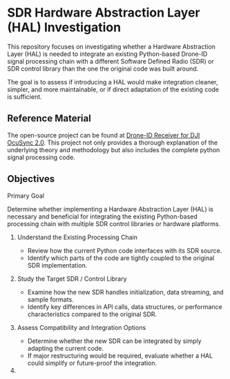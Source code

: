 # SDR Hardware Abstraction Layer (HAL) Investigation

This repository focuses on investigating whether a Hardware Abstraction Layer (HAL) is needed to integrate an existing Python-based Drone-ID signal processing chain with a different Software Defined Radio (SDR) or SDR control library than the one the original code was built around.

The goal is to assess if introducing a HAL would make integration cleaner, simpler, and more maintainable, or if direct adaptation of the existing code is sufficient.

## Reference Material

The open-source project can be found at [Drone-ID Receiver for DJI OcuSync 2.0](https://github.com/RUB-SysSec/DroneSecurity). This project not only provides a thorough explanation of the underlying theory and methodology but also includes the complete python signal processing code.

## Objectives

Primary Goal

Determine whether implementing a Hardware Abstraction Layer (HAL) is necessary and beneficial for integrating the existing Python-based processing chain with multiple SDR control libraries or hardware platforms.

1. Understand the Existing Processing Chain

   * Review how the current Python code interfaces with its SDR source.
   * Identify which parts of the code are tightly coupled to the original SDR implementation.

2. Study the Target SDR / Control Library

   * Examine how the new SDR handles initialization, data streaming, and sample formats.
   * Identify key differences in API calls, data structures, or performance characteristics compared to the original SDR.
  
3. Assess Compatibility and Integration Options

   * Determine whether the new SDR can be integrated by simply adapting the current code.
   * If major restructuring would be required, evaluate whether a HAL could simplify or future-proof the integration.

4.
